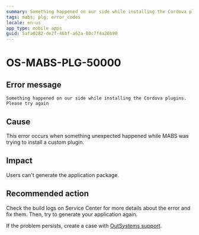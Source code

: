 ```yaml
---
summary: Something happened on our side while installing the Cordova plugins. Please try again
tags: mabs; plg; error_codes
locale: en-us
app_type: mobile apps
guid: 5afa0282-de2f-46bf-a62a-80c7f4a20b90
---
```


# OS-MABS-PLG-50000

## Error message

`Something happened on our side while installing the Cordova plugins. Please
try again`

## Cause

This error occurs when something unexpected happened while MABS was trying to
install a custom plugin.

## Impact

Users can't generate the application package.

## Recommended action

Check the build logs on Service Center for more details about the error and fix
them. Then, try to generate your application again.

If the problem persists, create a case with [OutSystems
support](https://www.outsystems.com/support/portal/open-support-case?ErrorCode=OS-MABS-PLG-50000).
